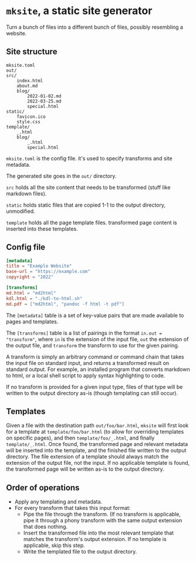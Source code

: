 # `mksite`, a static site generator

Turn a bunch of files into a different bunch of files, possibly resembling a website.

## Site structure

```
mksite.toml
out/
src/
	index.html
	about.md
	blog/
		2022-01-02.md
		2022-03-25.md
		special.html
static/
	favicon.ico
	style.css
template/
	_.html
	blog/
		_.html
		special.html
```

`mksite.toml` is the config file. it's used to specify transforms and site metadata.

The generated site goes in the `out/` directory.

`src` holds all the site content that needs to be transformed (stuff like markdown files).

`static` holds static files that are copied 1-1 to the output directory, unmodified.

`template` holds all the page template files. transformed page content is inserted into these templates.

## Config file

```toml
[metadata]
title = "Example Website"
base-url = "https://example.com"
copyright = "2022"

[transforms]
md.html = "md2html"
kdl.html = "./kdl-to-html.sh"
md.pdf = ["md2html", "pandoc -f html -t pdf"]
```

The `[metadata]` table is a set of key-value pairs that are made available to pages and templates.

The `[transforms]` table is a list of pairings in the format `in.out = "transform"`, where `in` is the extension of the input file, `out` the extension of the output file, and `transform` the transform to use for the given pairing.

A transform is simply an arbitrary command or command chain that takes the input file on standard input, and returns a transformed result on standard output. For example, an installed program that converts markdown to html, or a local shell script to apply syntax highlighting to code.

If no transform is provided for a given input type, files of that type will be written to the output directory as-is (though templating can still occur).

## Templates

Given a file with the destination path `out/foo/bar.html`, `mksite` will first look for a template at `template/foo/bar.html` (to allow for overriding templates on specific pages), and then `template/foo/_.html`, and finally `template/_.html`. Once found, the transformed page and relevant metadata will be inserted into the template, and the finished file written to the output directory. The file extension of a template should always match the extension of the output file, not the input. If no applicable template is found, the transformed page will be written as-is to the output directory.

## Order of operations

- Apply any templating and metadata.
- For every transform that takes this input format:
  - Pipe the file through the transform. (If no transform is applicable, pipe it through a phony transform with the same output extension that does nothing.
  - Insert the transformed file into the most relevant template that matches the transform's output extension. If no template is applicable, skip this step.
  - Write the templated file to the output directory.
